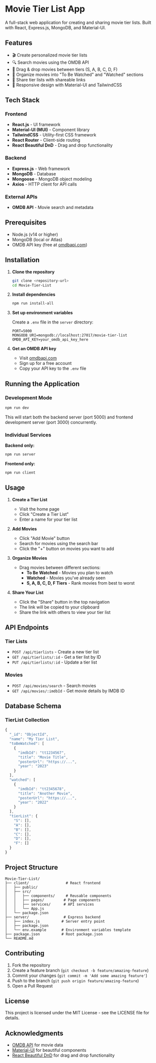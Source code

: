 # Movie Tier List App

A full-stack web application for creating and sharing movie tier lists. Built with React, Express.js, MongoDB, and Material-UI.

## Features

- 🎬 Create personalized movie tier lists
- 🔍 Search movies using the OMDB API
- 🎯 Drag & drop movies between tiers (S, A, B, C, D, F)
- 📝 Organize movies into "To Be Watched" and "Watched" sections
- 🔗 Share tier lists with shareable links
- 📱 Responsive design with Material-UI and TailwindCSS

## Tech Stack

### Frontend

- **React.js** - UI framework
- **Material-UI (MUI)** - Component library
- **TailwindCSS** - Utility-first CSS framework
- **React Router** - Client-side routing
- **React Beautiful DnD** - Drag and drop functionality

### Backend

- **Express.js** - Web framework
- **MongoDB** - Database
- **Mongoose** - MongoDB object modeling
- **Axios** - HTTP client for API calls

### External APIs

- **OMDB API** - Movie search and metadata

## Prerequisites

- Node.js (v14 or higher)
- MongoDB (local or Atlas)
- OMDB API key (free at [omdbapi.com](http://www.omdbapi.com/))

## Installation

1. **Clone the repository**

   ```bash
   git clone <repository-url>
   cd Movie-Tier-List
   ```

2. **Install dependencies**

   ```bash
   npm run install-all
   ```

3. **Set up environment variables**

   Create a `.env` file in the `server` directory:

   ```env
   PORT=5000
   MONGODB_URI=mongodb://localhost:27017/movie-tier-list
   OMDB_API_KEY=your_omdb_api_key_here
   ```

4. **Get an OMDB API key**
   - Visit [omdbapi.com](http://www.omdbapi.com/)
   - Sign up for a free account
   - Copy your API key to the `.env` file

## Running the Application

### Development Mode

```bash
npm run dev
```

This will start both the backend server (port 5000) and frontend development server (port 3000) concurrently.

### Individual Services

**Backend only:**

```bash
npm run server
```

**Frontend only:**

```bash
npm run client
```

## Usage

1. **Create a Tier List**

   - Visit the home page
   - Click "Create a Tier List"
   - Enter a name for your tier list

2. **Add Movies**

   - Click "Add Movie" button
   - Search for movies using the search bar
   - Click the "+" button on movies you want to add

3. **Organize Movies**

   - Drag movies between different sections:
     - **To Be Watched** - Movies you plan to watch
     - **Watched** - Movies you've already seen
     - **S, A, B, C, D, F Tiers** - Rank movies from best to worst

4. **Share Your List**
   - Click the "Share" button in the top navigation
   - The link will be copied to your clipboard
   - Share the link with others to view your tier list

## API Endpoints

### Tier Lists

- `POST /api/tierlists` - Create a new tier list
- `GET /api/tierlists/:id` - Get a tier list by ID
- `PUT /api/tierlists/:id` - Update a tier list

### Movies

- `POST /api/movies/search` - Search movies
- `GET /api/movies/:imdbId` - Get movie details by IMDB ID

## Database Schema

### TierList Collection

```javascript
{
  "_id": "ObjectId",
  "name": "My Tier List",
  "toBeWatched": [
    {
      "imdbId": "tt1234567",
      "title": "Movie Title",
      "posterUrl": "https://...",
      "year": "2023"
    }
  ],
  "watched": [
    {
      "imdbId": "tt2345678",
      "title": "Another Movie",
      "posterUrl": "https://...",
      "year": "2022"
    }
  ],
  "tierList": {
    "S": [],
    "A": [],
    "B": [],
    "C": [],
    "D": [],
    "F": []
  }
}
```

## Project Structure

```
Movie-Tier-List/
├── client/                 # React frontend
│   ├── public/
│   ├── src/
│   │   ├── components/     # Reusable components
│   │   ├── pages/         # Page components
│   │   ├── services/      # API services
│   │   └── App.js
│   └── package.json
├── server/                # Express backend
│   ├── index.js          # Server entry point
│   ├── package.json
│   └── env.example       # Environment variables template
├── package.json          # Root package.json
└── README.md
```

## Contributing

1. Fork the repository
2. Create a feature branch (`git checkout -b feature/amazing-feature`)
3. Commit your changes (`git commit -m 'Add some amazing feature'`)
4. Push to the branch (`git push origin feature/amazing-feature`)
5. Open a Pull Request

## License

This project is licensed under the MIT License - see the LICENSE file for details.

## Acknowledgments

- [OMDB API](http://www.omdbapi.com/) for movie data
- [Material-UI](https://mui.com/) for beautiful components
- [React Beautiful DnD](https://github.com/atlassian/react-beautiful-dnd) for drag and drop functionality
